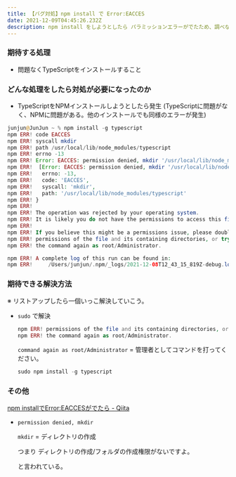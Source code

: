 ```yaml
---
title: 【バグ対処】npm install で Error:EACCES
date: 2021-12-09T04:45:26.232Z
description: npm install をしようとしたら パラミッションエラーがでたため、調べながら解決してみる。
---
```

### 期待する処理

- 問題なくTypeScriptをインストールすること

### どんな処理をしたら対処が必要になったのか

- TypeScriptをNPMインストールしようとしたら発生 (TypeScriptに問題がなく、NPMに問題がある。他のインストールでも同様のエラーが発生)

```php
junjun@JunJun ~ % npm install -g typescript
npm ERR! code EACCES
npm ERR! syscall mkdir
npm ERR! path /usr/local/lib/node_modules/typescript
npm ERR! errno -13
npm ERR! Error: EACCES: permission denied, mkdir '/usr/local/lib/node_modules/typescript'
npm ERR!  [Error: EACCES: permission denied, mkdir '/usr/local/lib/node_modules/typescript'] {
npm ERR!   errno: -13,
npm ERR!   code: 'EACCES',
npm ERR!   syscall: 'mkdir',
npm ERR!   path: '/usr/local/lib/node_modules/typescript'
npm ERR! }
npm ERR! 
npm ERR! The operation was rejected by your operating system.
npm ERR! It is likely you do not have the permissions to access this file as the current user
npm ERR! 
npm ERR! If you believe this might be a permissions issue, please double-check the
npm ERR! permissions of the file and its containing directories, or try running
npm ERR! the command again as root/Administrator.

npm ERR! A complete log of this run can be found in:
npm ERR!     /Users/junjun/.npm/_logs/2021-12-08T12_43_15_819Z-debug.log
```

### 期待できる解決方法

※ リストアップしたら一個いっこ解決していこう。

- `sudo` で解決
    
    ```php
    npm ERR! permissions of the file and its containing directories, or try running
    npm ERR! the command again as root/Administrator.
    ```
    
    `command again as root/Administrator` = 管理者としてコマンドを打ってください。
    
    ```php
    sudo npm install -g typescript
    ```
    

### その他

[npm installでError:EACCESがでたら - Qiita](https://qiita.com/Gaddict/items/8c76d92bd0adec2bfb6a)

- `permission denied, mkdir`
    
    `mkdir` = ディレクトリの作成
    
    つまり ディレクトリの作成/フォルダの作成権限がないですよ。
    
    と言われている。